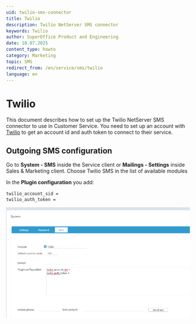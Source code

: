```yaml
---
uid: twilio-sms-connector
title: Twilio
description: Twilio NetServer SMS connector
keywords: Twilio
author: SuperOffice Product and Engineering
date: 10.07.2025
content_type: howto
category: Marketing
topic: SMS
redirect_from: /en/service/sms/twilio
language: en
---
```


# Twilio

This document describes how to set up the Twilio NetServer SMS connector to use in Customer Service. You need to set up an account with [Twilio][1] to get an account id and auth token to connect to their service.

## Outgoing SMS configuration

Go to **System - SMS** inside the Service client or **Mailings - Settings** inside Sales & Marketing client. Choose Twilio SMS in the list of available modules

In the **Plugin configuration** you add:

```text
twilio_account_sid =
twilio_auth_token =
```

![imagec3rg.png -screenshot][img1]

<!-- Referenced links -->
[1]: https://www.twilio.com/sms

<!-- Referenced images -->
[img1]: ../../../../media/loc/en/marketing/imagec3rg.png
